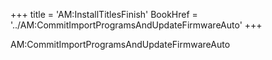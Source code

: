 +++
title = 'AM:InstallTitlesFinish'
BookHref = '../AM:CommitImportProgramsAndUpdateFirmwareAuto'
+++

AM:CommitImportProgramsAndUpdateFirmwareAuto
